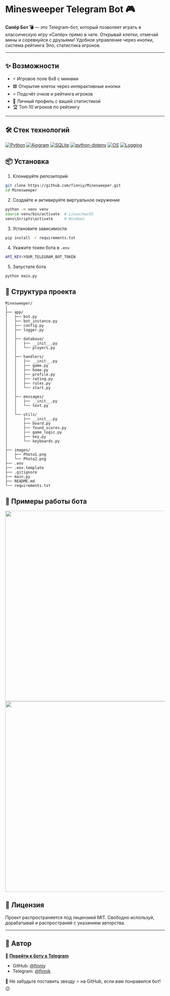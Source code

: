# Minesweeper Telegram Bot 🎮

**Сапёр Бот 💣** — это Telegram-бот, который позволяет играть в классическую игру «Сапёр» прямо в чате. Открывай клетки,
отмечай мины и соревнуйся с друзьями! Удобное управление через кнопки, система рейтинга Эло, статистика игроков.

---

## ✨ Возможности

- ⚡ Игровое поле 8x8 с минами
- 🟦 Открытие клеток через интерактивные кнопки
- ⭐ Подсчёт очков и рейтинга игроков
- 👤 Личный профиль с вашей статистикой
- 🏆 Топ-10 игроков по рейтингу

---

## 🛠️ Стек технологий

[![Python](https://img.shields.io/badge/Python-3.12+-blue?logo=python)](https://www.python.org/)
[![Aiogram](https://img.shields.io/badge/Aiogram-async-blue?logo=telegram)](https://docs.aiogram.dev/)
[![SQLite](https://img.shields.io/badge/SQLite-embedded-lightgrey?logo=sqlite)](https://www.sqlite.org/index.html)
[![python-dotenv](https://img.shields.io/badge/dotenv-env%20config-green)](https://pypi.org/project/python-dotenv/)
[![OS](https://img.shields.io/badge/OS-built--in-lightblue)](https://docs.python.org/3/library/os.html)
[![Logging](https://img.shields.io/badge/Logging-built--in-grey)](https://docs.python.org/3/library/logging.html)

## 📦 Установка

1. Клонируйте репозиторий

```bash
git clone https://github.com/finniy/Minesweeper.git
cd Minesweeper
```

2. Создайте и активируйте виртуальное окружение

```bash
python -m venv venv
source venv/bin/activate  # Linux/macOS
venv\Scripts\activate     # Windows
```

3. Установите зависимости

```bash
pip install -r requirements.txt
```

4. Укажите токен бота в `.env`

```bash
API_KEY=YOUR_TELEGRAM_BOT_TOKEN
```

5. Запустите бота

```bash
python main.py
```

## 📂 Структура проекта

``` 
Minesweeper/
│
├── app/
│   ├── bot.py
│   ├── bot_instance.py
│   ├── config.py
│   ├── logger.py
│   │
│   ├── database/
│   │   ├── __init__.py
│   │   └── players.py
│   │
│   ├── handlers/
│   │   ├── __init__.py
│   │   ├── game.py
│   │   ├── home.py
│   │   ├── profile.py
│   │   ├── rating.py
│   │   ├── rules.py
│   │   └── start.py
│   │
│   ├── messages/
│   │   ├── __init__.py
│   │   └── text.py
│   │
│   └── utils/
│       ├── __init__.py
│       ├── board.py
│       ├── found_scores.py
│       ├── game_logic.py
│       ├── key.py
│       └── keyboards.py
│
├── images/
│   ├── Photo1.png
│   └── Photo2.png
├── .env
├── .env.template
├── .gitignore
├── main.py
├── README.md
└── requirements.txt
```

## 📸 Примеры работы бота

<img src="images/Photo1.png" width="600" style="display: block; margin: auto;">

<img src="images/Photo2.png" width="600" style="display: block; margin: auto;">

## 📄 Лицензия

Проект распространяется под лицензией MIT. Свободно используй, дорабатывай и распространяй с указанием авторства.

---

## 👤 Автор

🚀 **[Перейти к боту в Telegram](https://t.me/SweeperGameBot)**

- GitHub: [@finniy](https://github.com/finniy)
- Telegram: [@fjnnjk](https://t.me/fjnnjk)

💌 Не забудьте поставить звезду ⭐ на GitHub, если вам понравился бот! 😉